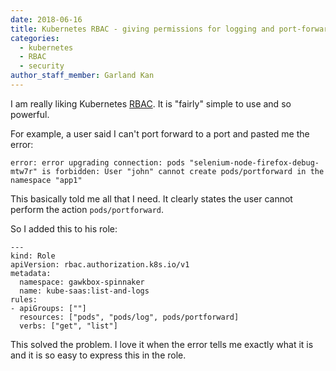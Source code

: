 ```yaml
---
date: 2018-06-16
title: Kubernetes RBAC - giving permissions for logging and port-forwarding
categories:
  - kubernetes
  - RBAC
  - security
author_staff_member: Garland Kan
---
```

I am really liking Kubernetes [RBAC](https://kubernetes.io/docs/reference/access-authn-authz/rbac/).
It is "fairly" simple to use and so powerful.

For example, a user said I can't port forward to a port and pasted me the error:

```
error: error upgrading connection: pods "selenium-node-firefox-debug-mtw7r" is forbidden: User "john" cannot create pods/portforward in the namespace "app1"
```

This basically told me all that I need.  It clearly states the user cannot perform
the action `pods/portforward`.

So I added this to his role:

```
---
kind: Role
apiVersion: rbac.authorization.k8s.io/v1
metadata:
  namespace: gawkbox-spinnaker
  name: kube-saas:list-and-logs
rules:
- apiGroups: [""]
  resources: ["pods", "pods/log", pods/portforward]
  verbs: ["get", "list"]
```

This solved the problem.  I love it when the error tells me exactly what it is and
it is so easy to express this in the role.
